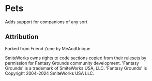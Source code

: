 # Pets
Adds support for companions of any sort.

## Attribution
Forked from Friend Zone by MeAndUnique

SmiteWorks owns rights to code sections copied from their rulesets by permission for Fantasy Grounds community development.
'Fantasy Grounds' is a trademark of SmiteWorks USA, LLC.
'Fantasy Grounds' is Copyright 2004-2024 SmiteWorks USA LLC.

